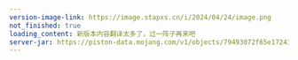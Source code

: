 ```yaml
---
version-image-link: https://image.stapxs.cn/i/2024/04/24/image.png
not_finished: true
loading_content: 新版本内容翻译太多了，过一阵子再来吧
server-jar: https://piston-data.mojang.com/v1/objects/79493072f65e17243fd36a699c9a96b4381feb91/server.jar
---
```


